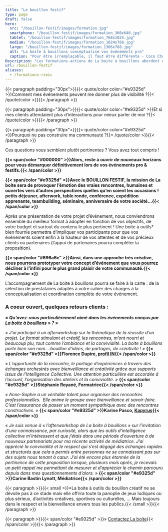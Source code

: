 ```yaml
---
title: "Le bouillon festif"
type: page
draft: false
hero:
  src: "/bouillon-festif/images/formation.jpg"
  smartphone: "/bouillon-festif/images/formation_360x640.jpg"
  tablet: "/bouillon-festif/images/formation_768x1024.jpg"
  medium: "/bouillon-festif/images/formation_1024x768.jpg"
  large: "/bouillon-festif/images/formation_1366x768.jpg"
  alt: "La boite à bouillons conceptualise vos événements pro"
  caption: "Pour être irremplaçable, il faut être différente - Coco Chanel."
Description: "Les formations-actions de La boite à bouillons abordent un contenu thématique en associant des processus d'intelligence collective. Les stagiaires montent en compétence sur des thématiques stratégiques pour l'organisation et sont en capacité d'accompagner leurs équipes dans la conduite de changement avec des méthodes d'intelligence collective opérationnelles et efficaces."
url: /bouillon-festif
aliases:
  - /formations-rseic
---
```


{{< paragraph padding="30px">}}{{< quote/color color="#e9325d" >}}Comment mes événements peuvent me donner plus de visibilité ?{{< /quote/color >}}{{< /paragraph >}}

{{< paragraph padding="30px">}}{{< quote/color color="#e9325d" >}}Et si mes clients attendaient plus d&rsquo;interactions pour mieux parler de moi ?{{< /quote/color >}}{{< /paragraph >}}

{{< paragraph padding="30px">}}{{< quote/color color="#e9325d" >}}Pourquoi ne pas construire ma communauté ?{{< /quote/color >}}{{< /paragraph >}}

Ces questions vous semblent plutôt pertinentes ? Vous avez tout compris !

**{{< span/color "#000000" >}}Alors, reste à ouvrir de nouveaux horizons pour vous démarquer définitivement lors de vos événements pro & festifs.{{< /span/color >}}**

**{{< span/color "#e9325d" >}}Avec le BOUILLON FESTIF, la mission de La boite sera de provoquer l’émotion des vraies rencontres, humaines et ouvertes vers d’autres perspectives quelles qu’en soient les occasions ! petits déjeuner, afterwork, table ronde, conférence, expédition apprenante, teambuilding, séminaire, anniversaire de votre société…{{< /span/color >}}**

Après une présentation de votre projet d’événement, nous conviendrons ensemble du meilleur format à adopter en fonction
de vos objectifs, de votre budget et surtout du contenu le plus pertinent ! Une boite à outils\* bien fournie permettra
d’impliquer vos participants pour que vos événements soient enfin à la hauteur de vos attentes et de vos précieux
clients ou partenaires (l’appui de partenaires pourra compléter la proposition).

**{{< span/color "#696a6c" >}}Ainsi, dans une approche très créative, nous pourrons prototyper votre concept d&rsquo;événement que vous pourrez décliner à l&rsquo;infini pour le plus grand plaisir de votre communauté.{{< /span/color >}}**

L&rsquo;accompagnement de La boite à bouillons pourra se faire à la carte : de la sélection de prestataires adaptés à votre cahier des charges à la conceptualisation et coordination complète de votre événement.

### A coeur ouvert, quelques retours clients :

**_« Qu&rsquo;avez-vous particulièrement aimé dans les événements conçus par La boite à bouillons » ? »_**

_« J&rsquo;ai participé à un afterworkshop sur la thématique de la réussite d&rsquo;un projet. Le format stimulant et créatif, les rencontres, m&rsquo;ont nourri et beaucoup plu, tout comme l&rsquo;ambiance et la convivialité. La boite à bouillons porte bien son nom&#8230;.bouillon d&rsquo;idées, de partages, de créativité ! »_ **{{< span/color "#e9325d" >}}Florence Dupire, [profil IN](https://www.linkedin.com/in/florencedupirecom/){{< /span/color >}}**

_« L&rsquo;opportunité de la rencontre, le partage d&rsquo;expériences à travers des échanges orchestrés avec bienveillance et créativité grâce aux supports issus de l&rsquo;Intelligence Collective. Une attention particulière est accordée à l&rsquo;accueil, l&rsquo;organisation des ateliers et la convivialité. »_ **{{< span/color "#e9325d" >}}Stéphanie Royané, Formatrice{{< /span/color >}}**

_« Anne-Sophie a un véritable talent pour organiser des rencontres professionnelles.&nbsp; Elle anime le groupe avec bienveillance et savoir-faire. C’est l’assurance de passer un moment sympathique avec des rencontres constructives. »_ **{{< span/color "#e9325d" >}}Karine Pasco, [Kapyrus](https://kapyrus.com/){{< /span/color >}}**

_« Je suis venue à « l&rsquo;afterworkshop de La boite à bouillons » sur l&rsquo;invitation d&rsquo;une connaissance, par curiosité, alors que les outils d&rsquo;intelligence collective m&rsquo;intéressent et que j&rsquo;étais dans une période d&rsquo;ouverture à de nouveaux partenariats pour ma récente activité de médiatrice. J&rsquo;ai apprécié la convivialité et le respect qui s&rsquo;est dégagé des échanges rapides et structurés que cela a permis entre personnes ne se connaissant pas sur des sujets nous tenant à cœur. J&rsquo;ai été encore plus étonnée de la pertinence de cette proposition lorsque, plusieurs mois après, je recevais un petit rappel me permettant de mesurer et d&rsquo;apprécier le chemin parcouru depuis dans mes questionnements d&rsquo;alors. »_ **{{< span/color "#e9325d" >}}Carine Bastin Lynott, Médiatrice{{< /span/color >}}**

{{< paragraph >}}{{< small >}}\*La boite à outils du bouillon créatif ne se dévoile pas à ce stade mais elle offrira toute la panoplie de jeux ludiques ou plus sérieux, d&rsquo;activités créatives, sportives ou culturelles, &#8230; Mais toujours dans le respect et la bienveillance envers tous les publics.{{< /small >}}{{< /paragraph >}}

{{< paragraph >}}{{< span/color "#e9325d" >}}» [Contactez La boite](/le-reseau/){{< /span/color >}}{{< /paragraph >}}
